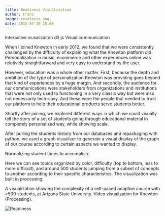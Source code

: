 ```yaml
---
title: Readiness Visualization
author: Franc
image: readiness.png
date: 2015-07-19 15:00
---
```


<span class='project-tag'>Interactive viusalizaiton</span>
<span class='project-tag'>d3.js</span>
<span class='project-tag'>Visual communication</span>

When I joined Knewton in early 2012, we found that we were consistently challenged by the difficulty of explaining what the Knewton platform did. Personalization in music, ecommerce and other experiences online was relatively straightforward and very easy to understand by the user.

However, education was a whole other matter. First, because the depth and ambition of the type of personalization Knewton was providing goes beyond that kind of experiences by a huge margin. And secondly, the audience for our communications were stakeholders from organizations and institutions that were not only used to functioning in a very classic way but were also not necessarily tech-savy. And these were the people that needed to trust our platform to help their educational products serve students better.

Shortly after joining, we explored different ways in which we could visually tell the story of a set of students going through educational material in completely personalized way, while showing scale.

After pulling the students history from our databases and repackaging with python, we used a graph visualizer to generate a visual display of the graph of our course according to certain aspects we wanted to display.

Normalizing student times to accomplish.

Here we can see topics organized by color, difficulty (top to bottom, less to more difficult), and around 500 students jumping from a subset of concepts to another according to their specific characteristics. The visualization was built in processing.

A visualization showing the complexity of a self-paced adaptive course with >500 students, at Arizona State University. Video visualization for Knewton (Processing).

![Readiness](assets/content/work/readiness.png)
